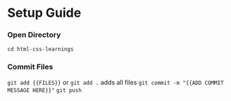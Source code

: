 # Setup Guide
### Open Directory
`cd html-css-learnings`
### Commit Files
`git add {{FILES}}` or `git add .` adds all files
`git commit -m "{{ADD COMMIT MESSAGE HERE}}"`
`git push`